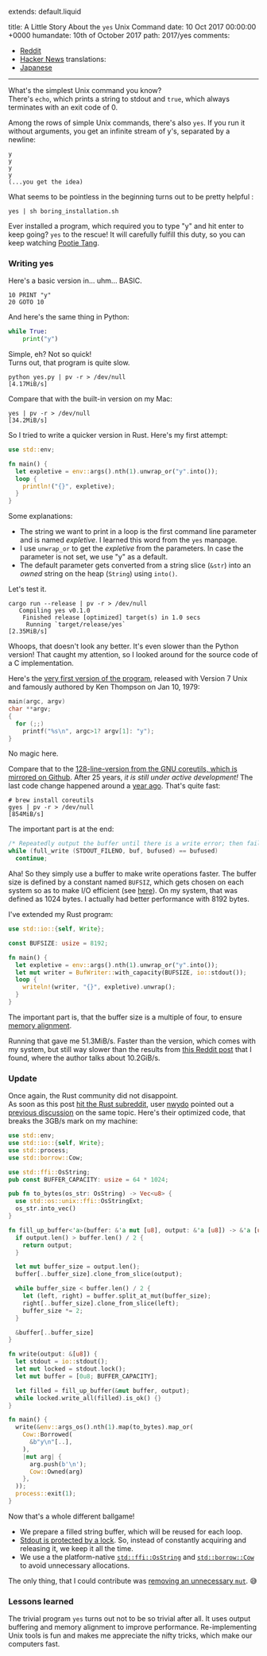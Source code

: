 extends: default.liquid

title:      A Little Story About the `yes` Unix Command
date:       10 Oct 2017 00:00:00 +0000
humandate:  10th of October 2017
path:       2017/yes
comments:
  - <a href="https://www.reddit.com/r/rust/comments/75fll1/a_little_story_about_the_yes_unix_command/">Reddit</a>
  - <a href="https://news.ycombinator.com/item?id=15454352">Hacker News</a>
translations:
  - <a href="http://postd.cc/a-little-story-about-the-yes-unix-command/">Japanese</a>
---

What's the simplest Unix command you know?  
There's `echo`, which prints a string to stdout and `true`, which always terminates with an exit code of 0.

Among the rows of simple Unix commands, there's also `yes`.
If you run it without arguments, you get an infinite stream of y's, separated by a newline:

```
y
y
y
y
(...you get the idea)
```

What seems to be pointless in the beginning turns out to be pretty helpful  :

```
yes | sh boring_installation.sh
```

Ever installed a program, which required you to type "y" and hit enter to keep going?
`yes` to the rescue! It will carefully fulfill this duty, so you can keep watching [Pootie Tang](https://www.youtube.com/watch?v=yhBExhldRXQ).


### Writing yes

Here's a basic version in... uhm... BASIC.

```
10 PRINT "y"
20 GOTO 10
```

And here's the same thing in Python:

```python
while True:
    print("y")
```

Simple, eh? Not so quick!  
Turns out, that program is quite slow. 

```
python yes.py | pv -r > /dev/null
[4.17MiB/s]
```

Compare that with the built-in version on my Mac:

```
yes | pv -r > /dev/null
[34.2MiB/s]
```

So I tried to write a quicker version in Rust. Here's my first attempt:

```rust
use std::env;

fn main() {
  let expletive = env::args().nth(1).unwrap_or("y".into());
  loop {
    println!("{}", expletive);
  }
}
```

Some explanations:

* The string we want to print in a loop is the first command line parameter and is named *expletive*. I learned this word from the `yes` manpage.
* I use `unwrap_or` to get the *expletive* from the parameters. In case the parameter is not set, we use "y" as a default.
* The default parameter gets converted from a string slice (`&str`) into an *owned* string on the heap (`String`) using `into()`.


Let's test it.

```
cargo run --release | pv -r > /dev/null
   Compiling yes v0.1.0
    Finished release [optimized] target(s) in 1.0 secs
     Running `target/release/yes`
[2.35MiB/s] 
```

Whoops, that doesn't look any better. It's even slower than the Python version!
That caught my attention, so I looked around for the source code of a C implementation.

Here's the [very first version of the program](https://github.com/dspinellis/unix-history-repo/blob/4c37048d6dd7b8f65481c8c86ef8cede2e782bb3/usr/src/cmd/yes.c), released with Version 7 Unix and famously authored by Ken Thompson on <nobr>Jan 10, 1979</nobr>:

```c
main(argc, argv)
char **argv;
{
  for (;;)
    printf("%s\n", argc>1? argv[1]: "y");
}
```

No magic here.

Compare that to the [128-line-version from the GNU coreutils, which is mirrored on Github](https://github.com/coreutils/coreutils/blame/master/src/yes.c). After 25 years, *it is still under active development!*
The last code change happened around a [year ago](https://github.com/coreutils/coreutils/commit/4cdb1703aff044de44d27e0558714542197f6dad).
That's quite fast:

```
# brew install coreutils
gyes | pv -r > /dev/null 
[854MiB/s]
```

The important part is at the end:

```c
/* Repeatedly output the buffer until there is a write error; then fail.  */
while (full_write (STDOUT_FILENO, buf, bufused) == bufused)
  continue;
```

Aha! So they simply use a buffer to make write operations faster.
The buffer size is defined by a constant named `BUFSIZ`, which gets chosen on each system so as to make I/O efficient (see [here](https://www.gnu.org/software/libc/manual/html_node/Controlling-Buffering.html)).
On my system, that was defined as 1024 bytes. I actually had better performance with 8192 bytes.

I've extended my Rust program:

```rust
use std::io::{self, Write};

const BUFSIZE: usize = 8192;

fn main() {
  let expletive = env::args().nth(1).unwrap_or("y".into());
  let mut writer = BufWriter::with_capacity(BUFSIZE, io::stdout());
  loop {
    writeln!(writer, "{}", expletive).unwrap();
  }
}
```

The important part is, that the buffer size is a multiple of four, to ensure [memory alignment](https://stackoverflow.com/a/381368/270334).

Running that gave me 51.3MiB/s.
Faster than the version, which comes with my system, but still way slower than the results from [this Reddit post](https://www.reddit.com/r/unix/comments/6gxduc/how_is_gnu_yes_so_fast/) that I found, where the author talks about 10.2GiB/s.

### Update

Once again, the Rust community did not disappoint.  
As soon as this post [hit the Rust subreddit](https://www.reddit.com/r/rust/comments/75fll1/a_little_story_about_the_yes_unix_command/), user [nwydo](https://www.reddit.com/user/nwydo) pointed out a [previous discussion](https://www.reddit.com/r/rust/comments/4wde08/optimising_yes_any_further_ideas/) on the same topic.
Here's their optimized code, that breaks the 3GB/s mark on my machine:

```rust
use std::env;
use std::io::{self, Write};
use std::process;
use std::borrow::Cow;

use std::ffi::OsString;
pub const BUFFER_CAPACITY: usize = 64 * 1024;

pub fn to_bytes(os_str: OsString) -> Vec<u8> {
  use std::os::unix::ffi::OsStringExt;
  os_str.into_vec()
}

fn fill_up_buffer<'a>(buffer: &'a mut [u8], output: &'a [u8]) -> &'a [u8] {
  if output.len() > buffer.len() / 2 {
    return output;
  }

  let mut buffer_size = output.len();
  buffer[..buffer_size].clone_from_slice(output);

  while buffer_size < buffer.len() / 2 {
    let (left, right) = buffer.split_at_mut(buffer_size);
    right[..buffer_size].clone_from_slice(left);
    buffer_size *= 2;
  }

  &buffer[..buffer_size]
}

fn write(output: &[u8]) {
  let stdout = io::stdout();
  let mut locked = stdout.lock();
  let mut buffer = [0u8; BUFFER_CAPACITY];

  let filled = fill_up_buffer(&mut buffer, output);
  while locked.write_all(filled).is_ok() {}
}

fn main() {
  write(&env::args_os().nth(1).map(to_bytes).map_or(
    Cow::Borrowed(
      &b"y\n"[..],
    ),
    |mut arg| {
      arg.push(b'\n');
      Cow::Owned(arg)
    },
  ));
  process::exit(1);
}
```

Now that's a whole different ballgame!

* We prepare a filled string buffer, which will be reused for each loop.
* [Stdout is protected by a lock](https://doc.rust-lang.org/std/io/struct.Stdout.html#method.lock). So, instead of constantly acquiring and releasing it, we keep it all the time.
* We use a the platform-native [`std::ffi::OsString`](https://doc.rust-lang.org/std/ffi/struct.OsString.html) and [`std::borrow::Cow`](https://doc.rust-lang.org/std/borrow/enum.Cow.html) to avoid unnecessary allocations.

The only thing, that I could contribute was [removing an unnecessary `mut`](https://github.com/cgati/yes/pull/3/files). 😅

### Lessons learned

The trivial program `yes` turns out not to be so trivial after all.
It uses output buffering and memory alignment to improve performance.
Re-implementing Unix tools is fun and makes me appreciate the nifty tricks,
which make our computers fast.